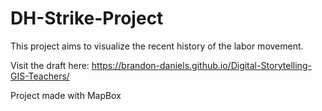 # DH-Strike-Project
This project aims to visualize the recent history of the labor movement. 

Visit the draft here: https://brandon-daniels.github.io/Digital-Storytelling-GIS-Teachers/

Project made with MapBox
